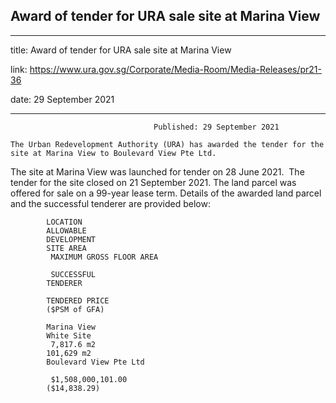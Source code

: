 ## Award of tender for URA sale site at Marina View
---
title: Award of tender for URA sale site at Marina View

link: https://www.ura.gov.sg/Corporate/Media-Room/Media-Releases/pr21-36

date: 29 September 2021

---


                                    Published: 29 September 2021

    The Urban Redevelopment Authority (URA) has awarded the tender for the site at Marina View to Boulevard View Pte Ltd.
The site at Marina View was launched for tender on 28 June 2021.  The tender for the site closed on 21 September 2021. The land parcel was offered for sale on a 99-year lease term.
Details of the awarded land parcel and the successful tenderer are provided below:

            LOCATION
            ALLOWABLE
            DEVELOPMENT
            SITE AREA
             MAXIMUM GROSS FLOOR AREA

             SUCCESSFUL
            TENDERER

            TENDERED PRICE
            ($PSM of GFA)

            Marina View
            White Site
             7,817.6 m2
            101,629 m2
            Boulevard View Pte Ltd

             $1,508,000,101.00
            ($14,838.29)